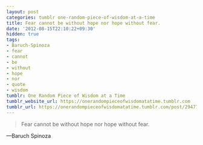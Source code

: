 ```yaml
---
layout: post
categories: tumblr one-random-piece-of-wisdom-at-a-time
title: Fear cannot be without hope nor hope without fear.
date: '2012-08-15T22:10:22+09:30'
hidden: true
tags:
- Baruch-Spinoza
- fear
- cannot
- be
- without
- hope
- nor
- quote
- wisdom
tumblr: One Random Piece of Wisdom at a Time
tumblr_website_url: https://onerandompieceofwisdomatatime.tumblr.com
tumblr_url: https://onerandompieceofwisdomatatime.tumblr.com/post/29477340037/fear-cannot-be-without-hope-nor-hope-without-fear
---
```

> Fear cannot be without hope nor hope without fear.

—Baruch Spinoza
